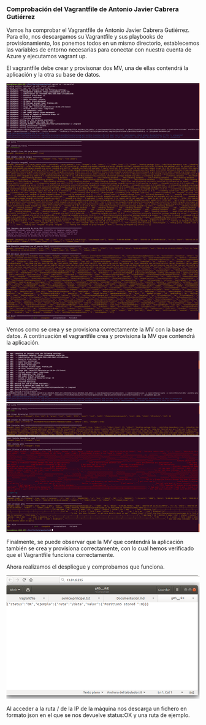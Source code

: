 ### Comprobación del Vagrantfile de Antonio Javier Cabrera Gutiérrez

Vamos ha comprobar el Vagrantfile de Antonio Javier Cabrera Gutiérrez. Para ello, nos descargamos su Vagrantfile y sus playbooks de provisionamiento, los ponemos todos en un mismo directorio, establecemos las variables de entorno necesarias para conectar con nuestra cuenta de Azure y ejecutamos vagrant up.

El vagrantfile debe crear y provisonar dos MV, una de ellas contendrá la aplicación y la otra su base de datos.

![Imagen no encontrada](img/creacionMVDatabase.png)
![Imagen no encontrada](img/provisionMVDatabase-1.png)
![Imagen no encontrada](img/provisionMVDatabase-2.png)

Vemos como se crea y se provisiona correctamente la MV con la base de datos. A continuación el vagrantfile crea y provisiona la MV que contendrá la aplicación.

![Imagen no encontrada](img/creacionMVApp.png)
![Imagen no encontrada](img/provisionMVApp-1.png)
![Imagen no encontrada](img/provisionMVApp-2.png)

Finalmente, se puede observar que la MV que contendrá la aplicación también se crea y provisiona correctamente, con lo cual hemos verificado que el Vagrantfile funciona correctamente.

Ahora realizamos el despliegue y comprobamos que funciona.

![Imagen no encontrada](img/despliegueMVAntonio.png)

Al acceder a la ruta / de la IP de la máquina nos descarga un fichero en formato json en el que se nos devuelve status:OK y una ruta de ejemplo.
